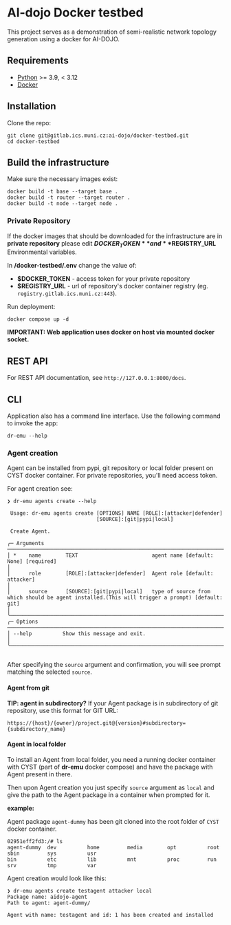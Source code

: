 # AI-dojo Docker testbed
This project serves as a demonstration of semi-realistic network topology generation using a docker for AI-DOJO.

## Requirements
- [Python](https://www.python.org/) >= 3.9, < 3.12
- [Docker](https://docs.docker.com/engine/install/)

## Installation
Clone the repo:
```shell
git clone git@gitlab.ics.muni.cz:ai-dojo/docker-testbed.git
cd docker-testbed
```

## Build the infrastructure

Make sure the necessary images exist:
```shell
docker build -t base --target base .
docker build -t router --target router .
docker build -t node --target node .
```

### Private Repository
If the docker images that should be downloaded for the infrastructure are in **private repository** please edit 
**$DOCKER_TOKEN** and **$REGISTRY_URL** Environmental variables.

In **/docker-testbed/.env** change the value of: 
-   **$DOCKER_TOKEN** - access token for your private repository 
-   **$REGISTRY_URL** - url of repository's docker container registry (eg. `registry.gitlab.ics.muni.cz:443`).

Run deployment:
```shell
docker compose up -d
```

**IMPORTANT: Web application uses docker on host via mounted docker socket.**

## REST API
For REST API documentation, see `http://127.0.0.1:8000/docs`.

## CLI
Application also has a command line interface. Use the following command to invoke the app: 
```
dr-emu --help
```

### Agent creation
Agent can be installed from pypi, git repository or local folder present on CYST docker container. For private 
repositories, you'll need access token.

For agent creation see:
```
❯ dr-emu agents create --help
                                                                                                                                                                                                                                    
 Usage: dr-emu agents create [OPTIONS] NAME [ROLE]:[attacker|defender]                                                                                                                                                              
                             [SOURCE]:[git|pypi|local]                                                                                                                                                                              
                                                                                                                                                                                                                                    
 Create Agent.                                                                                                                                                                                                                      
                                                                                                                                                                                                                                    
╭─ Arguments ──────────────────────────────────────────────────────────────────────────────────────────────────────────────────────────────────────────────────────────────────────────────────────────────────────────────────────╮
│ *    name        TEXT                        agent name [default: None] [required]                                                                                                                                               │
│      role        [ROLE]:[attacker|defender]  Agent role [default: attacker]                                                                                                                                                      │
│      source      [SOURCE]:[git|pypi|local]   type of source from which should be agent installed.(This will trigger a prompt) [default: git]                                                                                     │
╰──────────────────────────────────────────────────────────────────────────────────────────────────────────────────────────────────────────────────────────────────────────────────────────────────────────────────────────────────╯
╭─ Options ────────────────────────────────────────────────────────────────────────────────────────────────────────────────────────────────────────────────────────────────────────────────────────────────────────────────────────╮
│ --help          Show this message and exit.                                                                                                                                                                                      │
╰──────────────────────────────────────────────────────────────────────────────────────────────────────────────────────────────────────────────────────────────────────────────────────────────────────────────────────────────────╯


```
After specifying the `source` argument and confirmation, you will see prompt matching the selected `source`.

#### Agent from git
**TIP: agent in subdirectory?**
If your Agent package is in subdirectory of git repository, use this format for GIT URL:
```
https://{host}/{owner}/project.git@{version}#subdirectory={subdirectory_name}
```

#### Agent in local folder
To install an Agent from local folder, you need a running docker container with CYST (part of **dr-emu** docker compose) and 
have the package with Agent present in there.

Then upon Agent creation you just specify `source` argument as `local` and give the path to the Agent package in a 
container when prompted for it.

**example:**

Agent package `agent-dummy` has been git cloned into the root folder of `CYST` docker container.
```
02951eff2fd3:/# ls
agent-dummy  dev          home         media        opt          root         sbin         sys          usr
bin          etc          lib          mnt          proc         run          srv          tmp          var
```

Agent creation would look like this:
```
❯ dr-emu agents create testagent attacker local
Package name: aidojo-agent
Path to agent: agent-dummy/

Agent with name: testagent and id: 1 has been created and installed

```